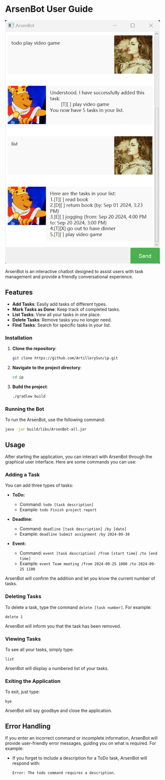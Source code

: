 # ArsenBot User Guide

![UI sample image](Ui.png)

ArsenBot is an interactive chatbot designed to assist users with task management and provide a friendly conversational experience.

## Features

- **Add Tasks**: Easily add tasks of different types.
- **Mark Tasks as Done**: Keep track of completed tasks.
- **List Tasks**: View all your tasks in one place.
- **Delete Tasks**: Remove tasks you no longer need.
- **Find Tasks**: Search for specific tasks in your list.

### Installation

1. **Clone the repository**:
   ```bash
   git clone https://github.com/ArtillerySun/ip.git
   ```
2. **Navigate to the project directory**:
   ```bash
   cd ip
   ```
3. **Build the project**:
   ```bash
   ./gradlew build
   ```

### Running the Bot

To run the ArsenBot, use the following command:

```bash
java -jar build/libs/ArsenBot-all.jar
 ```

## Usage

After starting the application, you can interact with ArsenBot through the graphical user interface. Here are some commands you can use:

### Adding a Task

You can add three types of tasks:

- **ToDo:**
    - Command: `todo [task description]`
    - Example: `todo Finish project report`

- **Deadline:**
    - Command: `deadline [task description] /by [date]`
    - Example: `deadline Submit assignment /by 2024-09-30`

- **Event:**
    - Command: `event [task description] /from [start time] /to [end time]`
    - Example: `event Team meeting /from 2024-09-25 1000 /to 2024-09-25 1100`

ArsenBot will confirm the addition and let you know the current number of tasks.

### Deleting Tasks

To delete a task, type the command `delete [task number]`. For example:

```
delete 1
```

ArsenBot will inform you that the task has been removed.

### Viewing Tasks

To see all your tasks, simply type:

```
list
```

ArsenBot will display a numbered list of your tasks.

### Exiting the Application

To exit, just type:

```
bye
```

ArsenBot will say goodbye and close the application.

## Error Handling

If you enter an incorrect command or incomplete information, ArsenBot will provide user-friendly error messages, guiding you on what is required. For example:

- If you forget to include a description for a ToDo task, ArsenBot will respond with:
  ```
  Error: The todo command requires a description.
  ```